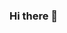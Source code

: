 ### Hi there 👋

<!--
**nischal-km/nischal-km** is a ✨ _special_ ✨ repository because its `README.md` (this file) appears on your GitHub profile.

Here are some ideas to get you started:

- 🔭 I’m currently working on you can watch this
- 🌱 I’m currently learning Deep Learning
- 👯 I’m looking to collaborate on Time Forecasting Models
- 🤔 I’m looking for help with Time Forecasting Models
- 💬 Ask me about Angular and C#
- 📫 How to reach me: 
- ⚡ Fun fact: I write answers to stack overflow and working parallely on projects
-->
